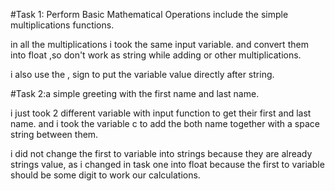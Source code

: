 #Task 1: Perform Basic Mathematical Operations include the simple
multiplications functions.

in all the multiplications i took the same input variable. and convert
them into float ,so don\'t work as string while adding or other
multiplications.

i also use the , sign to put the variable value directly after string.

#Task 2:a simple greeting with the first name and last name.

i just took 2 different variable with input function to get their first
and last name. and i took the variable c to add the both name together
with a space string between them.

i did not change the first to variable into strings because they are
already strings value, as i changed in task one into float because the
first to variable should be some digit to work our calculations.
